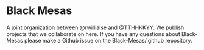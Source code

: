 # Black Mesas
A joint organization between @rwilliaise and @TTHHKKYY. We publish projects that we collaborate on here. If you have any questions about Black-Mesas please make a Github issue on the Black-Mesas/.github repository.
